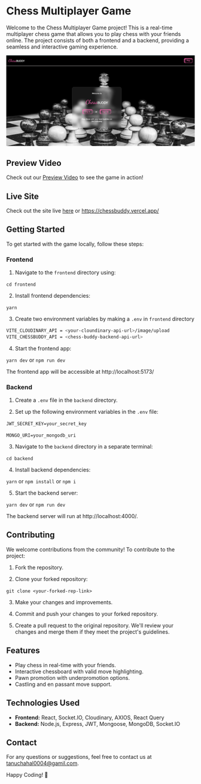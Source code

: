 # Chess Multiplayer Game

Welcome to the Chess Multiplayer Game project! This is a real-time multiplayer chess game that allows you to play chess with your friends online. The project consists of both a frontend and a backend, providing a seamless and interactive gaming experience.

![Preview-image](./frontend/public/img/CHESS-Buddy-Preview.png)

## Preview Video

Check out our [Preview Video](https://vimeo.com/855970301) to see the game in action!

## Live Site

Check out the site live [here](https://chessbuddy.vercel.app/) or https://chessbuddy.vercel.app/

## Getting Started

To get started with the game locally, follow these steps:

### Frontend

1. Navigate to the `frontend` directory using:

```cd frontend```

2. Install frontend dependencies:

```yarn```

3. Create two environment variables by making a `.env` in `frontend` directory
```bash
VITE_CLOUDINARY_API = <your-cloundinary-api-url>/image/upload
VITE_CHESSBUDDY_API = <chess-buddy-backend-api-url>
```

4. Start the frontend app:

```yarn dev``` or ```npm run dev```

The frontend app will be accessible at http://localhost:5173/

### Backend

1. Create a `.env` file in the `backend` directory.

2. Set up the following environment variables in the `.env` file:

```JWT_SECRET_KEY=your_secret_key```

```MONGO_URI=your_mongodb_uri```

3. Navigate to the `backend` directory in a separate terminal:

```cd backend```


4. Install backend dependencies:

```yarn``` or ```npm install``` or ```npm i```


5. Start the backend server:

```yarn dev``` or ```npm run dev```


The backend server will run at http://localhost:4000/.

## Contributing

We welcome contributions from the community! To contribute to the project:

1. Fork the repository.

2. Clone your forked repository:

```git clone <your-forked-rep-link>```

3. Make your changes and improvements.

4. Commit and push your changes to your forked repository.

5. Create a pull request to the original repository. We'll review your changes and merge them if they meet the project's guidelines.

## Features

- Play chess in real-time with your friends.
- Interactive chessboard with valid move highlighting.
- Pawn promotion with underpromotion options.
- Castling and en passant move support.

## Technologies Used

- **Frontend:** React, Socket.IO, Cloudinary, AXIOS, React Query
- **Backend:** Node.js, Express, JWT, Mongoose, MongoDB, Socket.IO

## Contact

For any questions or suggestions, feel free to contact us at tanuchahal0004@gamil.com.

Happy Coding! 🎉